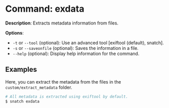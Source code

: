# Command: exdata

**Description**: Extracts metadata information from files.

**Options**:
* `-t` or `--tool` (optional): Use an advanced tool [exiftool (default), snatch].
* `-s` or `--saveonfile` (optional): Saves the information in a file.
* `--help` (optional): Display help information for the command.

## Examples

Here, you can extract the metadata from the files in the `custom/extract_metadata` folder.
```bash
# All metadata is extracted using exiftool by default.
$ snatch exdata
```